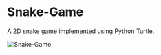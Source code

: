 # Snake-Game

A 2D snake game implemented using Python Turtle.  

![Snake-Game](https://user-images.githubusercontent.com/68545370/122384660-f946e780-cf7c-11eb-9fe6-9e12acb4b2ad.gif)
